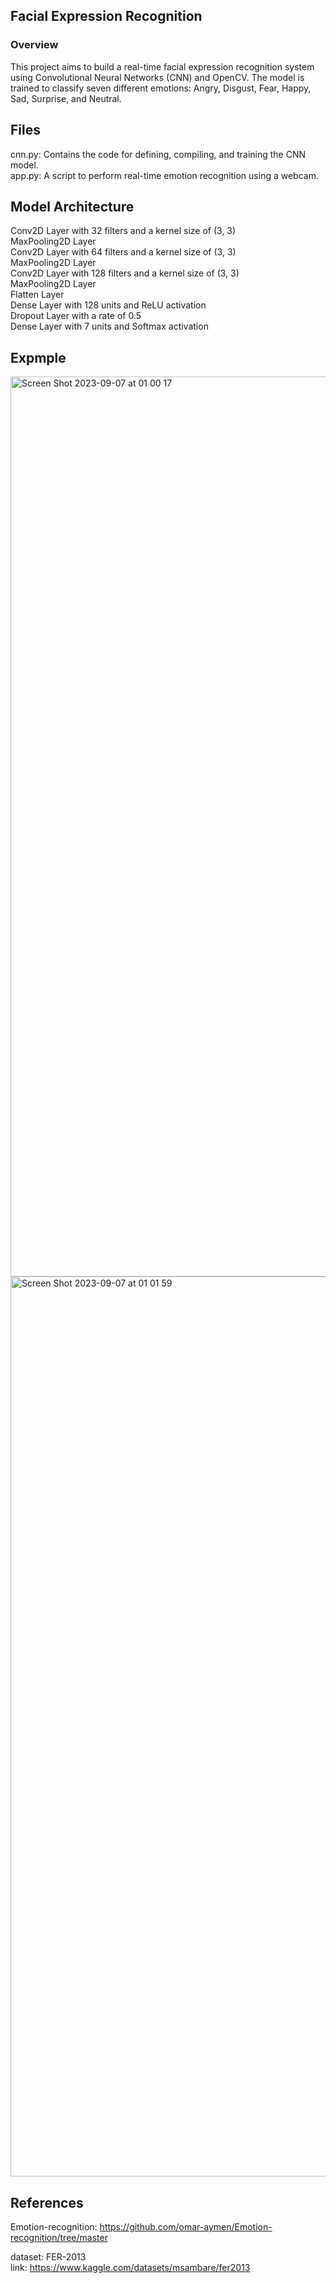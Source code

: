 ## Facial Expression Recognition

### Overview
This project aims to build a real-time facial expression recognition system using Convolutional Neural Networks (CNN) and OpenCV. The model is trained to classify seven different emotions: Angry, Disgust, Fear, Happy, Sad, Surprise, and Neutral.

## Files
cnn.py: Contains the code for defining, compiling, and training the CNN model.  
app.py: A script to perform real-time emotion recognition using a webcam.

## Model Architecture
Conv2D Layer with 32 filters and a kernel size of (3, 3)  
MaxPooling2D Layer  
Conv2D Layer with 64 filters and a kernel size of (3, 3)  
MaxPooling2D Layer  
Conv2D Layer with 128 filters and a kernel size of (3, 3)  
MaxPooling2D Layer  
Flatten Layer  
Dense Layer with 128 units and ReLU activation  
Dropout Layer with a rate of 0.5  
Dense Layer with 7 units and Softmax activation

## Expmple
<img width="1440" alt="Screen Shot 2023-09-07 at 01 00 17" src="https://github.com/holycabbage/Facial_Expression_Recognition/assets/90731193/02dea721-f317-4281-bdaf-cc1b4606dca1">

<img width="1440" alt="Screen Shot 2023-09-07 at 01 01 59" src="https://github.com/holycabbage/Facial_Expression_Recognition/assets/90731193/df35c5bb-afb9-4ee5-8614-71623bd31172">

## References
Emotion-recognition: https://github.com/omar-aymen/Emotion-recognition/tree/master

dataset: FER-2013  
link: https://www.kaggle.com/datasets/msambare/fer2013

